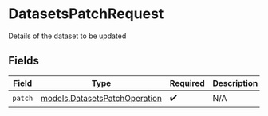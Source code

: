 # DatasetsPatchRequest

Details of the dataset to be updated


## Fields

| Field                                                                | Type                                                                 | Required                                                             | Description                                                          |
| -------------------------------------------------------------------- | -------------------------------------------------------------------- | -------------------------------------------------------------------- | -------------------------------------------------------------------- |
| `patch`                                                              | [models.DatasetsPatchOperation](../models/datasetspatchoperation.md) | :heavy_check_mark:                                                   | N/A                                                                  |